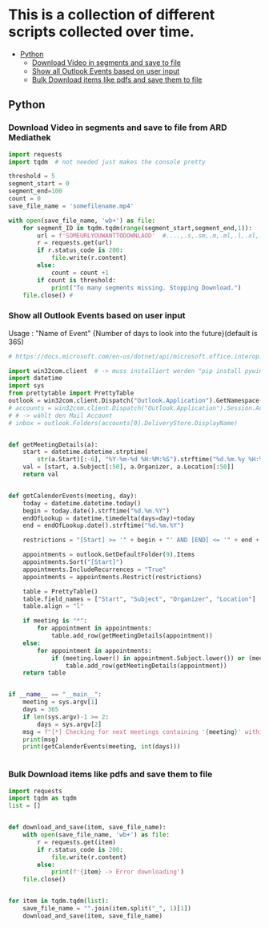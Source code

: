 # This is a collection of different scripts collected over time.
  - [Python](#python)
    - [Download Video in segments and save to file](#download-video-in-segments-and-save-to-file)
    - [Show all Outlook Events based on user input](#show-all-outlook-events-based-on-user-input)
    - [Bulk Download items like pdfs and save them to file](#Bulk-Download-items-like-pdfs-and-save-them-to-file)


## Python

### Download Video in segments and save to file from ARD Mediathek
```python
import requests
import tqdm  # not needed just makes the console pretty

threshold = 5
segment_start = 0
segment_end=100
count = 0
save_file_name = 'somefilename.mp4'

with open(save_file_name, 'wb+') as file:
    for segment_ID in tqdm.tqdm(range(segment_start,segment_end,1)):
        url = f'SOMEURLYOUWANTTODOWNLAOD'  #....,.s,.sm,.m,.ml,.l,.xl,.xxl,.mp4.csmil/segment{segment_ID}_5_av.ts?null=0'
        r = requests.get(url)
        if r.status_code is 200:
            file.write(r.content)
        else:
            count = count +1
        if count is threshold:
            print("To many segments missing. Stopping Download.")
    file.close() #
```

### Show all Outlook Events based on user input
Usage : "Name of Event" {Number of days to look into the future}(default is 365)

```python
# https://docs.microsoft.com/en-us/dotnet/api/microsoft.office.interop.outlook.mailitem?redirectedfrom=MSDN&view=outlook-pia#properties_

import win32com.client  # -> muss installiert werden "pip install pywin32"
import datetime
import sys
from prettytable import PrettyTable
outlook = win32com.client.Dispatch("Outlook.Application").GetNamespace("MAPI")
# accounts = win32com.client.Dispatch("Outlook.Application").Session.Accounts
# # -> wählt den Mail Account
# inbox = outlook.Folders(accounts[0].DeliveryStore.DisplayName)


def getMeetingDetails(a):
    start = datetime.datetime.strptime(
        str(a.Start)[:-6], "%Y-%m-%d %H:%M:%S").strftime("%d.%m.%y %H:%M:%S")
    val = [start, a.Subject[:50], a.Organizer, a.Location[:50]]
    return val


def getCalenderEvents(meeting, day):
    today = datetime.datetime.today()
    begin = today.date().strftime("%d.%m.%Y")
    endOfLookup = datetime.timedelta(days=day)+today
    end = endOfLookup.date().strftime("%d.%m.%Y")

    restrictions = "[Start] >= '" + begin + "' AND [END] <= '" + end + "'"

    appointments = outlook.GetDefaultFolder(9).Items
    appointments.Sort("[Start]")
    appointments.IncludeRecurrences = "True"
    appointments = appointments.Restrict(restrictions)

    table = PrettyTable()
    table.field_names = ["Start", "Subject", "Organizer", "Location"]
    table.align = "l"

    if meeting is "*":
        for appointment in appointments:
            table.add_row(getMeetingDetails(appointment))
    else:
        for appointment in appointments:
            if (meeting.lower() in appointment.Subject.lower()) or (meeting.lower() in appointment.Organizer.lower()):
                table.add_row(getMeetingDetails(appointment))
    return table


if __name__ == "__main__":
    meeting = sys.argv[1]
    days = 365
    if len(sys.argv)-1 >= 2:
        days = sys.argv[2]
    msg = f"[*] Checking for next meetings containing '{meeting}' within the next {days} days"
    print(msg)
    print(getCalenderEvents(meeting, int(days)))



```

### Bulk Download items like pdfs and save them to file
```python
import requests
import tqdm as tqdm
list = []


def download_and_save(item, save_file_name):
    with open(save_file_name, 'wb+') as file:
        r = requests.get(item)
        if r.status_code is 200:
            file.write(r.content)
        else:
            print(f'{item} -> Error downloading')
    file.close()


for item in tqdm.tqdm(list):
    save_file_name = "".join(item.split("_", 1)[1])
    download_and_save(item, save_file_name)
```
